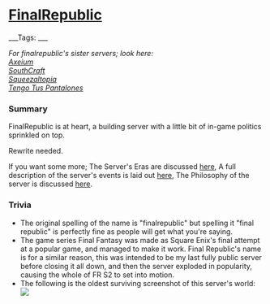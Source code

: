 # [FinalRepublic](#finalrepublic)
___Tags: ___

_For finalrepublic's sister servers; look here:  
[Axeium](#axeium)  
[SouthCraft](#southcraft)  
[Squeezaltopia](#squeezaltopia)  
[Tengo Tus Pantalones](#tengotuspantalones)_

### Summary

FinalRepublic is at heart, a building server with a little bit of in-game politics sprinkled on top.

Rewrite needed.

If you want some more;
The Server's Eras are discussed [here](#eras),
A full description of the server's events is laid out [here](#server-history),
The Philosophy of the server is discussed [here](#philosophy).

### Trivia

*   The original spelling of the name is "finalrepublic" but spelling it "final republic" is perfectly fine as people will get what you're saying.
*   The game series Final Fantasy was made as Square Enix's final attempt at a popular game, and managed to make it work. Final Republic's name is for a similar reason, this was intended to be my last fully public server before closing it all down, and then the server exploded in popularity, causing the whole of FR S2 to set into motion.
*   The following is the oldest surviving screenshot of this server's world: ![](https://cdn.discordapp.com/attachments/1061516148325220455/1133123214017564824/2023-01-14_14.png)